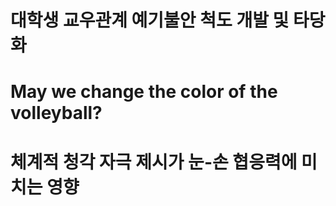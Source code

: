 # 대학생 교우관계 예기불안 척도 개발 및 타당화

# May we change the color of the volleyball?

# 체계적 청각 자극 제시가 눈-손 협응력에 미치는 영향

